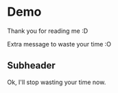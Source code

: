# Demo

Thank you for reading me :D

Extra message to waste your time :O

## Subheader

Ok, I'll stop wasting your time now.
